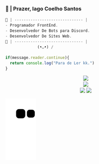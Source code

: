 ### 🤔 | Prazer, Iago Coelho Santos

~~~javascript
🐊 | ------------------------------ |  
- Programador FrontEnd. 
- Desenvolvedor De Bots para Discord.
- Desenvolvedor De Sites Web.
🐊 | ------------------------------ | 
              (•◡•) /
              
if(message.reader.continue){
  return console.log("Para de Ler kk.")
}
~~~
<a href="https://www.youtube.com/watch?v=dQw4w9WgXcQ">
<div align="center">
  <img height="180em" src="https://github-readme-stats.vercel.app/api?username=4Cheedar&show_icons=true&theme=dark&include_all_commits=true&count_private=true"/>
</div>
</a>

  
<div align="center">
 <img src="https://i.ibb.co/yP3sPyg/dino.gif">
</div>

<div align="center"> 
  <a href="https://www.instagram.com/_iaguc/" target="_blank"><img src="https://img.shields.io/badge/-Instagram-%23E4405F?style=for-the-badge&logo=instagram&logoColor=white" target="_blank"></a>
 <a href="https://discord.gg/5MahrzwMbz" target="_blank"><img src="https://img.shields.io/badge/Discord-7289DA?style=for-the-badge&logo=discord&logoColor=white" target="_blank"></a> 
 </div>
  
   ![Snake animation](https://github.com/4Cheedar/4Cheedar/blob/output/github-contribution-grid-snake.svg)

